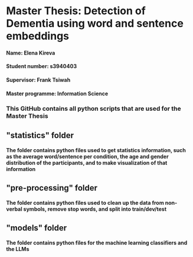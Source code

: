 # Master Thesis: Detection of Dementia using word and sentence embeddings 
#### Name: Elena Kireva
#### Student number: s3940403
#### Supervisor: Frank Tsiwah
#### Master programme: Information Science

### This GitHub contains all python scripts that are used for the Master Thesis

## "statistics" folder
#### The folder contains python files used to get statistics information, such as the average word/sentence per condition, the age and gender distribution of the participants, and to make visualization of that information

## "pre-processing" folder
#### The folder contains python files used to clean up the data from non-verbal symbols, remove stop words, and split into train/dev/test

## "models" folder
#### The folder contains python files for the machine learning classifiers and the LLMs
